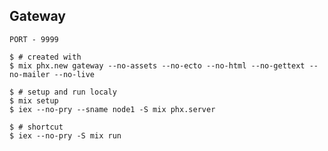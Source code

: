 ## Gateway

`PORT - 9999`

```shell
$ # created with
$ mix phx.new gateway --no-assets --no-ecto --no-html --no-gettext --no-mailer --no-live
```

```shell
$ # setup and run localy
$ mix setup
$ iex --no-pry --sname node1 -S mix phx.server
```

```shell
$ # shortcut
$ iex --no-pry -S mix run
```